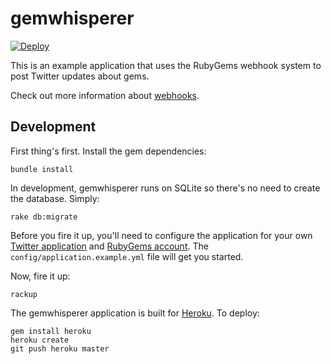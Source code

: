 gemwhisperer
============

[![Deploy](https://www.herokucdn.com/deploy/button.png)](https://heroku.com/deploy)

This is an example application that uses the RubyGems webhook system to post Twitter updates about gems.

Check out more information about [webhooks](https://rubygems.org/pages/api_docs#webhook).

Development
-----------

First thing's first. Install the gem dependencies:

    bundle install

In development, gemwhisperer runs on SQLite so there's no need to create the database. Simply:

    rake db:migrate

Before you fire it up, you'll need to configure the application for your own [Twitter application](https://dev.twitter.com/apps) and [RubyGems account](https://rubygems.org/profile/edit). The `config/application.example.yml` file will get you started.

Now, fire it up:

    rackup

The gemwhisperer application is built for [Heroku](http://heroku.com/). To deploy:

    gem install heroku
    heroku create
    git push heroku master
